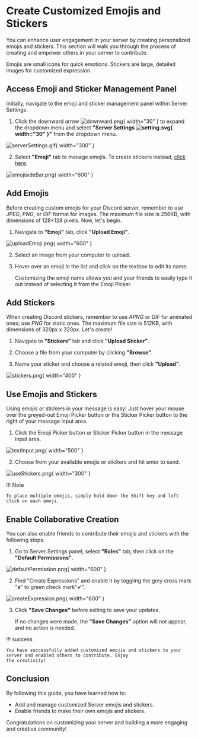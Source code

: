 # Create Customized Emojis and Stickers

You can enhance user engagement in your server by creating personalized emojis and stickers.
This section will walk you through the process of creating and empower others in your server to contribute. 

Emojis are small icons for quick emotions. Stickers are large, detailed images for customized expression.

## Access Emoji and Sticker Management Panel

Initially, navigate to the emoji and sticker management panel within Server Settings.

1. Click the downward arrow ![downward.png](pictures%2Fdownward.png){ width="30" } to expand the dropdown menu and
   select **"Server Settings ![setting.svg](pictures%2Fsetting.svg){ width="30" }"** from the dropdown menu.

![serverSettings.gif](pictures%2FserverSettings.gif){ width="300" }

2. Select **"Emoji"** tab to manage emojis. To create stickers instead, [click here](#add-stickers).

![emojisideBar.png](pictures%2FemojisideBar.png){ width="600" }

## Add Emojis

Before creating custom emojis for your Discord server, remember to use _JPEG_, _PNG_, or _GIF_ format for images.
The maximum file size is 256KB, with dimensions of 128×128 pixels. Now, let's begin.

1. Navigate to **"Emoji"** tab, click **"Upload Emoji"**.

![uploadEmoji.png](pictures%2FuploadEmoji.png){ width="600" }

2. Select an image from your computer to upload.

3. Hover over an emoji in the list and click on the textbox to edit its name.

    Customizing the emoji name allows you and your friends to easily type it out instead of selecting it from the Emoji
Picker.

## Add Stickers

When creating Discord stickers, remember to use _APNG_ or _GIF_ for animated ones; use _PNG_ for
static ones. The maximum file size is 512KB, with dimensions of 320px x 320px. Let's create!

1. Navigate to **"Stickers"** tab and click **"Upload Sticker"**.

2. Choose a file from your computer by clicking **"Browse"**.

3. Name your sticker and choose a related emoji, then click **"Upload"**.

![stickers.png](pictures%2Fstickers.png){ width="400" }

## Use Emojis and Stickers

Using emojis or stickers in your message is easy! Just hover your mouse over the greyed-out Emoji Picker button
or the Sticker Picker button to the right of your message input area.

1. Click the Emoji Picker button or Sticker Picker button in the message input area.

![textInput.png](pictures%2FtextInput.png){ width="500" }

2. Choose from your available emojis or stickers and hit enter to send.

![useStickers.png](pictures%2FuseStickers.png){ width="300" }

!!! Note

    To place multiple emojis, simply hold down the Shift key and left click on each emoji.

## Enable Collaborative Creation

You can also enable friends to contribute their emojis and stickers with the following steps.

1. Go to Server Settings panel, select **"Roles"** tab, then click on the **"Default Permissions"**.

![defaultPermission.png](pictures%2FdefaultPermission.png){ width="600" }

2. Find "Create Expressions" and enable it by toggling the grey cross mark "**x**" to green check mark"✔".

![createExpression.png](pictures%2FcreateExpression.png){ width="600" }

3. Click **"Save Changes"** before exiting to save your updates.

    If no changes were made, the **"Save Changes"** option will not appear, and no action is needed.

!!! success

    You have successfully added customized emojis and stickers to your server and enabled others to contribute. Enjoy 
    the creativity!

## Conclusion

By following this guide, you have learned how to:

- Add and manage customized Server emojis and stickers.
- Enable friends to make their own emojis and stickers.

Congratulations on customizing your server and building a more engaging and creative community!